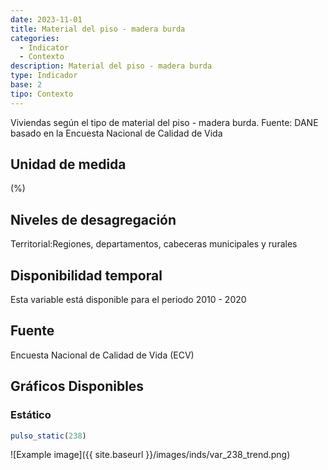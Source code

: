 ```yaml
---
date: 2023-11-01
title: Material del piso - madera burda
categories:
  - Indicator
  - Contexto
description: Material del piso - madera burda
type: Indicador
base: 2
tipo: Contexto
--- 
```


Viviendas según el tipo de material del piso - madera burda.
Fuente: DANE basado en la Encuesta Nacional de Calidad de Vida

## Unidad de medida
(%)

## Niveles de desagregación
Territorial:Regiones, departamentos, cabeceras municipales y rurales

## Disponibilidad temporal
Esta variable está disponible para el periodo 2010 - 2020

## Fuente
Encuesta Nacional de Calidad de Vida (ECV)

## Gráficos Disponibles

### Estático

``` R
pulso_static(238)
```

![Example image]({{ site.baseurl }}/images/inds/var_238_trend.png)